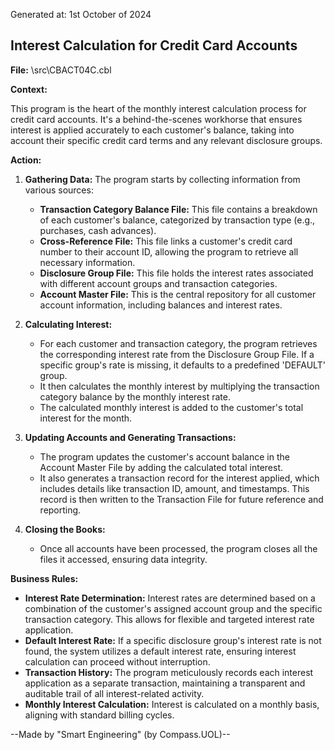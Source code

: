 Generated at: 1st October of 2024

##  Interest Calculation for Credit Card Accounts

**File:**  \src\CBACT04C.cbl

**Context:**

This program is the heart of the monthly interest calculation process for credit card accounts. It's a behind-the-scenes workhorse that ensures interest is applied accurately to each customer's balance, taking into account their specific credit card terms and any relevant disclosure groups.

**Action:**

1. **Gathering Data:** The program starts by collecting information from various sources:
    * **Transaction Category Balance File:** This file contains a breakdown of each customer's balance, categorized by transaction type (e.g., purchases, cash advances).
    * **Cross-Reference File:** This file links a customer's credit card number to their account ID, allowing the program to retrieve all necessary information.
    * **Disclosure Group File:** This file holds the interest rates associated with different account groups and transaction categories.
    * **Account Master File:** This is the central repository for all customer account information, including balances and interest rates.

2. **Calculating Interest:**
    * For each customer and transaction category, the program retrieves the corresponding interest rate from the Disclosure Group File. If a specific group's rate is missing, it defaults to a predefined 'DEFAULT' group.
    * It then calculates the monthly interest by multiplying the transaction category balance by the monthly interest rate.
    * The calculated monthly interest is added to the customer's total interest for the month.

3. **Updating Accounts and Generating Transactions:**
    * The program updates the customer's account balance in the Account Master File by adding the calculated total interest.
    * It also generates a transaction record for the interest applied, which includes details like transaction ID, amount, and timestamps. This record is then written to the Transaction File for future reference and reporting.

4. **Closing the Books:**
    * Once all accounts have been processed, the program closes all the files it accessed, ensuring data integrity.

**Business Rules:**

* **Interest Rate Determination:**  Interest rates are determined based on a combination of the customer's assigned account group and the specific transaction category.  This allows for flexible and targeted interest rate application.
* **Default Interest Rate:** If a specific disclosure group's interest rate is not found, the system utilizes a default interest rate, ensuring interest calculation can proceed without interruption.
* **Transaction History:** The program meticulously records each interest application as a separate transaction, maintaining a transparent and auditable trail of all interest-related activity.
* **Monthly Interest Calculation:** Interest is calculated on a monthly basis, aligning with standard billing cycles.

--Made by "Smart Engineering" (by Compass.UOL)--